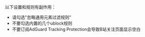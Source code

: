以下设置和规则有副作用：
 - 请勾选"忽略通用元素过滤规则"
 - 不要勾选内置的几个ublock规则
 - 不要订阅AdGuard Tracking Protection会导致B站关注页面显示空白